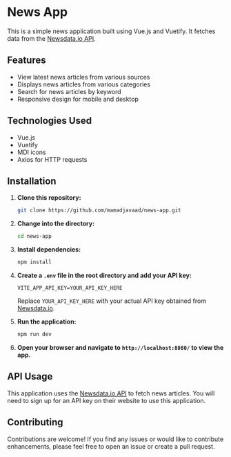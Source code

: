 # News App

This is a simple news application built using Vue.js and Vuetify. It fetches data from the [Newsdata.io API](https://newsdata.io/).


## Features

- View latest news articles from various sources
- Displays news articles from various categories
- Search for news articles by keyword
- Responsive design for mobile and desktop

## Technologies Used

- Vue.js
- Vuetify
- MDI icons
- Axios for HTTP requests

## Installation

1. **Clone this repository:**

    ```bash
    git clone https://github.com/mamadjavaad/news-app.git
    ```

2. **Change into the directory:**

    ```bash
    cd news-app
    ```

3. **Install dependencies:**

    ```bash
    npm install
    ```

4. **Create a `.env` file in the root directory and add your API key:**

    ```
    VITE_APP_API_KEY=YOUR_API_KEY_HERE
    ```

    Replace `YOUR_API_KEY_HERE` with your actual API key obtained from [Newsdata.io](https://newsdata.io/).

5. **Run the application:**

    ```bash
    npm run dev
    ```

6. **Open your browser and navigate to `http://localhost:8080/` to view the app.**

## API Usage

This application uses the [Newsdata.io API](https://newsdata.io/) to fetch news articles. You will need to sign up for an API key on their website to use this application.

## Contributing

Contributions are welcome! If you find any issues or would like to contribute enhancements, please feel free to open an issue or create a pull request.

